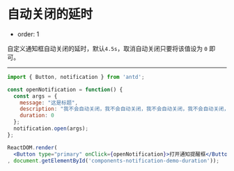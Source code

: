 # 自动关闭的延时

- order: 1

自定义通知框自动关闭的延时，默认`4.5s`，取消自动关闭只要将该值设为 `0` 即可。

---

````jsx
import { Button, notification } from 'antd';

const openNotification = function() {
  const args = {
    message: "这是标题",
    description: "我不会自动关闭，我不会自动关闭，我不会自动关闭，我不会自动关闭，我不会自动关闭，我不会自动关闭，我不会自动关闭，",
    duration: 0
  };
  notification.open(args);
};

ReactDOM.render(
  <Button type="primary" onClick={openNotification}>打开通知提醒框</Button>
, document.getElementById('components-notification-demo-duration'));
````
